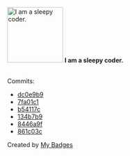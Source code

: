 <img src="https://my-badges.github.io/my-badges/sleepy-coder.png" alt="I am a sleepy coder." title="I am a sleepy coder." width="128">
<strong>I am a sleepy coder.</strong>
<br><br>

Commits:

- <a href="https://github.com/RAHULKRISHNAKR/KTU_S5_DA_LAB/commit/dc0e9b96c3b17b67bd2ae3aa9cc9e40e9e383360">dc0e9b9</a>
- <a href="https://github.com/RAHULKRISHNAKR/KTU_S5_DA_LAB/commit/7fa01c11f8c43c42d293f2049b9b0362b65a8a9f">7fa01c1</a>
- <a href="https://github.com/RAHULKRISHNAKR/KTU_S5_DA_LAB/commit/b54117c4cf121d90d62b2b38e11e618435fd5a1d">b54117c</a>
- <a href="https://github.com/RAHULKRISHNAKR/KTU_S5_DA_LAB/commit/134b7b9aa4291894937b19afc69855f101614454">134b7b9</a>
- <a href="https://github.com/RAHULKRISHNAKR/KTU_S5_DA_LAB/commit/8446a9fc43fc252b0c82f2fc68c0f10a6edcea64">8446a9f</a>
- <a href="https://github.com/RAHULKRISHNAKR/KTU_S5_DA_LAB/commit/861c03c2177252af21353bbda790d1281bc124e3">861c03c</a>


Created by <a href="https://github.com/my-badges/my-badges">My Badges</a>